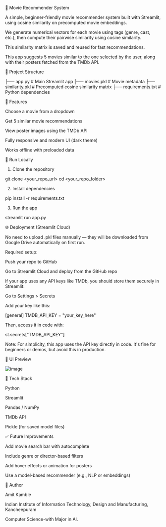 🎥 Movie Recommender System

A simple, beginner-friendly movie recommender system built with Streamlit, using cosine similarity on precomputed movie embeddings.

We generate numerical vectors for each movie using tags (genre, cast, etc.), then compute their pairwise similarity using cosine similarity.

This similarity matrix is saved and reused for fast recommendations.

This app suggests 5 movies similar to the one selected by the user, along with their posters fetched from the TMDb API.

📁 Project Structure

├── app.py               # Main Streamlit app
├── movies.pkl           # Movie metadata
├── similarity.pkl       # Precomputed cosine similarity matrix
├── requirements.txt     # Python dependencies

📄 Features

Choose a movie from a dropdown

Get 5 similar movie recommendations

View poster images using the TMDb API

Fully responsive and modern UI (dark theme)

Works offline with preloaded data

🚀 Run Locally

1. Clone the repository

git clone <your_repo_url>
cd <your_repo_folder>

2. Install dependencies

pip install -r requirements.txt

3. Run the app

streamlit run app.py

🌐 Deployment (Streamlit Cloud)

No need to upload .pkl files manually — they will be downloaded from Google Drive automatically on first run.

Required setup:

Push your repo to GitHub

Go to Streamlit Cloud and deploy from the GitHub repo

If your app uses any API keys like TMDb, you should store them securely in Streamlit:

Go to Settings > Secrets

Add your key like this:

[general]
TMDB_API_KEY = "your_key_here"

Then, access it in code with:

st.secrets["TMDB_API_KEY"]

Note: For simplicity, this app uses the API key directly in code. It's fine for beginners or demos, but avoid this in production.

🎨 UI Preview

![image](https://github.com/user-attachments/assets/a5203562-5b57-4e20-8641-fc1672e6ba93)


🔧 Tech Stack

Python

Streamlit

Pandas / NumPy

TMDb API

Pickle (for saved model files)

✅ Future Improvements

Add movie search bar with autocomplete

Include genre or director-based filters

Add hover effects or animation for posters

Use a model-based recommender (e.g., NLP or embeddings)

🙌 Author

Amit Kamble

Indian Institute of Information Technology, Design and Manufacturing, Kancheepuram

Computer Science-with Major in AI.
